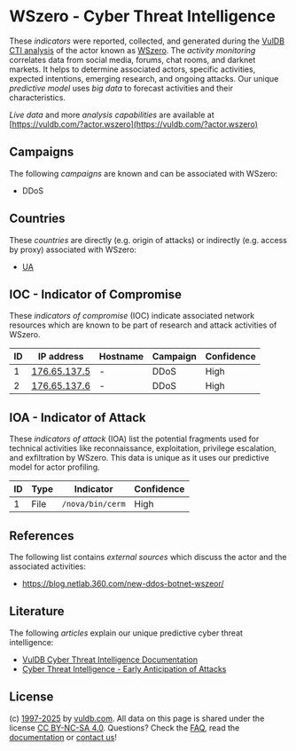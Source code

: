 # WSzero - Cyber Threat Intelligence

These _indicators_ were reported, collected, and generated during the [VulDB CTI analysis](https://vuldb.com/?kb.cti) of the actor known as [WSzero](https://vuldb.com/?actor.wszero). The _activity monitoring_ correlates data from social media, forums, chat rooms, and darknet markets. It helps to determine associated actors, specific activities, expected intentions, emerging research, and ongoing attacks. Our unique _predictive model_ uses _big data_ to forecast activities and their characteristics.

_Live data_ and more _analysis capabilities_ are available at [https://vuldb.com/?actor.wszero](https://vuldb.com/?actor.wszero)

## Campaigns

The following _campaigns_ are known and can be associated with WSzero:

* DDoS

## Countries

These _countries_ are directly (e.g. origin of attacks) or indirectly (e.g. access by proxy) associated with WSzero:

* [UA](https://vuldb.com/?country.ua)

## IOC - Indicator of Compromise

These _indicators of compromise_ (IOC) indicate associated network resources which are known to be part of research and attack activities of WSzero.

ID | IP address | Hostname | Campaign | Confidence
-- | ---------- | -------- | -------- | ----------
1 | [176.65.137.5](https://vuldb.com/?ip.176.65.137.5) | - | DDoS | High
2 | [176.65.137.6](https://vuldb.com/?ip.176.65.137.6) | - | DDoS | High

## IOA - Indicator of Attack

These _indicators of attack_ (IOA) list the potential fragments used for technical activities like reconnaissance, exploitation, privilege escalation, and exfiltration by WSzero. This data is unique as it uses our predictive model for actor profiling.

ID | Type | Indicator | Confidence
-- | ---- | --------- | ----------
1 | File | `/nova/bin/cerm` | High

## References

The following list contains _external sources_ which discuss the actor and the associated activities:

* https://blog.netlab.360.com/new-ddos-botnet-wszeor/

## Literature

The following _articles_ explain our unique predictive cyber threat intelligence:

* [VulDB Cyber Threat Intelligence Documentation](https://vuldb.com/?kb.cti)
* [Cyber Threat Intelligence - Early Anticipation of Attacks](https://www.scip.ch/en/?labs.20201022)

## License

(c) [1997-2025](https://vuldb.com/?kb.changelog) by [vuldb.com](https://vuldb.com/?kb.about). All data on this page is shared under the license [CC BY-NC-SA 4.0](https://creativecommons.org/licenses/by-nc-sa/4.0/). Questions? Check the [FAQ](https://vuldb.com/?kb.faq), read the [documentation](https://vuldb.com/?kb) or [contact us](https://vuldb.com/?contact)!
